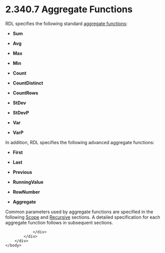 <html dir="LTR" xmlns:mshelp="http://msdn.microsoft.com/mshelp" xmlns:ddue="http://ddue.schemas.microsoft.com/authoring/2003/5" xmlns:xlink="http://www.w3.org/1999/xlink" xmlns:tool="http://www.microsoft.com/tooltip">
    <head>
        <meta http-equiv="Content-Type" content="text/html; CHARSET=utf-8"></meta>
        <meta name="save" content="history"></meta>
        <title>2.340.7 Aggregate Functions</title>
        <xml>
            <mshelp:toctitle title="2.340.7 Aggregate Functions"></mshelp:toctitle>
            <mshelp:rltitle title="[MS-RDL]: Aggregate Functions"></mshelp:rltitle>
            <mshelp:keyword index="A" term="09f5ae53-6d57-4484-9032-3068832a0773"></mshelp:keyword>
            <mshelp:attr name="DCSext.ContentType" value="open specification"></mshelp:attr>
            <mshelp:attr name="AssetID" value="09f5ae53-6d57-4484-9032-3068832a0773"></mshelp:attr>
            <mshelp:attr name="TopicType" value="kbRef"></mshelp:attr>
            <mshelp:attr name="DCSext.Title" value="[MS-RDL]: Aggregate Functions" />
        </xml>
    </head>
    <body>
        <div id="header">
            <h1 class="heading">2.340.7 Aggregate Functions</h1>
        </div>
        <div id="mainSection">
            <div id="mainBody">
                <div id="allHistory" class="saveHistory"></div>
                <div id="sectionSection0" class="section" name="collapseableSection">
                    

<p>RDL specifies the following standard <a href="b2482b3f-74ab-4ca8-a9e5-c07955011743.html#gt_1d75df79-dbed-4ab5-8650-588c4e94ba3b">aggregate functions</a>:</p>

<ul><li><p><span><span> 
</span></span><b>Sum</b></p>

</li><li><p><span><span> 
</span></span><b>Avg</b></p>

</li><li><p><span><span> 
</span></span><b>Max</b></p>

</li><li><p><span><span> 
</span></span><b>Min</b></p>

</li><li><p><span><span> 
</span></span><b>Count</b></p>

</li><li><p><span><span> 
</span></span><b>CountDistinct</b></p>

</li><li><p><span><span> 
</span></span><b>CountRows</b></p>

</li><li><p><span><span> 
</span></span><b>StDev</b></p>

</li><li><p><span><span> 
</span></span><b>StDevP</b></p>

</li><li><p><span><span> 
</span></span><b>Var</b></p>

</li><li><p><span><span> 
</span></span><b>VarP</b></p>

</li></ul><p>In addition, RDL specifies the following advanced aggregate
functions:</p>

<ul><li><p><span><span> 
</span></span><b>First</b></p>

</li><li><p><span><span> 
</span></span><b>Last</b></p>

</li><li><p><span><span> 
</span></span><b>Previous</b></p>

</li><li><p><span><span> 
</span></span><b>RunningValue</b></p>

</li><li><p><span><span> 
</span></span><b>RowNumber</b></p>

</li><li><p><span><span> 
</span></span><b>Aggregate</b></p>

</li></ul><p>Common parameters used by aggregate functions are specified
in the following <a href="d515a708-2f66-45dc-8128-3bfc642e76e5.html">Scope</a>
and <a href="953183e5-1f65-4257-a2ec-90a681e26cae.html">Recursive</a> sections.
A detailed specification for each aggregate function follows in subsequent
sections. </p>


                </div>
            </div>
        </div>
    </body>
</html>